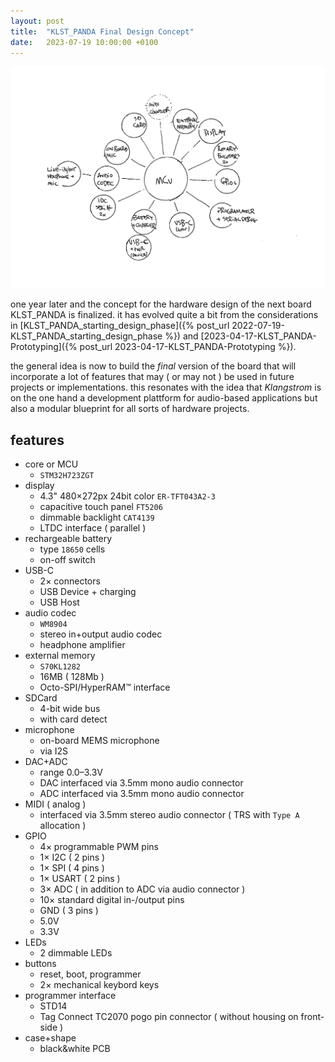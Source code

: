 ```yaml
---
layout: post
title:  "KLST_PANDA Final Design Concept"
date:   2023-07-19 10:00:00 +0100
---
```


![2023-07-19-KLST_PANDA-final-design-concept](/assets/2023-07-19-KLST_PANDA-final-design-concept.png)

one year later and the concept for the hardware design of the next board KLST_PANDA is finalized. it has evolved quite a bit from the considerations in [KLST_PANDA_starting_design_phase]({% post_url 2022-07-19-KLST_PANDA_starting_design_phase %}) and [2023-04-17-KLST_PANDA-Prototyping]({% post_url 2023-04-17-KLST_PANDA-Prototyping %}).

the general idea is now to build the *final* version of the board that will incorporate a lot of features that may ( or may not ) be used in future projects or implementations. this resonates with the idea that *Klangstrom* is on the one hand a development plattform for audio-based applications but also a modular blueprint for all sorts of hardware projects.

## features

- core or MCU
    - `STM32H723ZGT`
- display
    - 4.3" 480×272px 24bit color `ER-TFT043A2-3`
    - capacitive touch panel `FT5206`
    - dimmable backlight `‌CAT4139‌ `
    - LTDC interface ( parallel )
- rechargeable battery
    - type `18650` cells
    - on-off switch
- USB-C
    - 2× connectors
    - USB Device + charging
    - USB Host
- audio codec
    - `WM8904`
    - stereo in+output audio codec
    - headphone amplifier
- external memory 
    - `S70KL1282`
    - 16MB ( 128Mb )
    - Octo-SPI/HyperRAM™ interface
- SDCard
    - 4-bit wide bus
    - with card detect
- microphone
    - on-board MEMS microphone 
    - via I2S
- DAC+ADC
    - range 0.0–3.3V
    - DAC interfaced via 3.5mm mono audio connector
    - ADC interfaced via 3.5mm mono audio connector
- MIDI ( analog )
    - interfaced via 3.5mm stereo audio connector ( TRS with `Type A` allocation )
- GPIO
    - 4× programmable PWM pins
    - 1× I2C ( 2 pins )
    - 1× SPI ( 4 pins )
    - 1× USART ( 2 pins )
    - 3× ADC ( in addition to ADC via audio connector )
    - 10× standard digital in-/output pins
    - GND ( 3 pins )
    - 5.0V
    - 3.3V
- LEDs
    - 2 dimmable LEDs
- buttons
    - reset, boot, programmer
    - 2× mechanical keybord keys
- programmer interface
    - STD14
    - Tag Connect TC2070 pogo pin connector ( without housing on front-side )
- case+shape
    - black&white PCB
